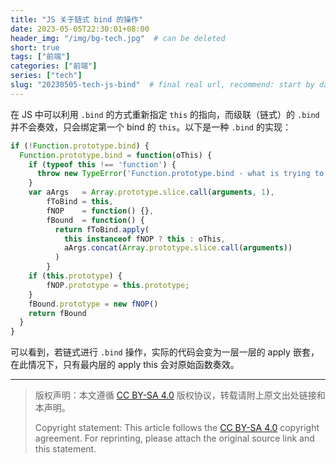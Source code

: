 ```yaml
---
title: "JS 关于链式 bind 的操作"
date: 2023-05-05T22:30:01+08:00
header_img: "/img/bg-tech.jpg"  # can be deleted
short: true
tags: ["前端"]
categories: ["前端"]
series: ["tech"]
slug: "20230505-tech-js-bind"  # final real url, recommend: start by date, follow lower case words with hyphen splitter. E.g., `20230316-text-title`
---
```


在 JS 中可以利用 `.bind` 的方式重新指定 `this` 的指向，而级联（链式）的 `.bind` 并不会奏效，只会绑定第一个 bind 的 `this`。以下是一种 `.bind` 的实现：

```js
if (!Function.prototype.bind) {
  Function.prototype.bind = function(oThis) {
    if (typeof this !== 'function') {
      throw new TypeError('Function.prototype.bind - what is trying to be bound is not callable')
    }
    var aArgs   = Array.prototype.slice.call(arguments, 1),
        fToBind = this,
        fNOP    = function() {},
        fBound  = function() {
          return fToBind.apply(
            this instanceof fNOP ? this : oThis,
            aArgs.concat(Array.prototype.slice.call(arguments))
          )
        }
    if (this.prototype) {
        fNOP.prototype = this.prototype; 
    }
    fBound.prototype = new fNOP()
    return fBound
  }
}
```

可以看到，若链式进行 `.bind` 操作，实际的代码会变为一层一层的 apply 嵌套，在此情况下，只有最内层的 apply this 会对原始函数奏效。

---

> 版权声明：本文遵循 [CC BY-SA 4.0](https://creativecommons.org/licenses/by-sa/4.0/deed.zh) 版权协议，转载请附上原文出处链接和本声明。
>
> Copyright statement: This article follows the [CC BY-SA 4.0](https://creativecommons.org/licenses/by-sa/4.0/deed.en) copyright agreement. For reprinting, please attach the original source link and this statement.
